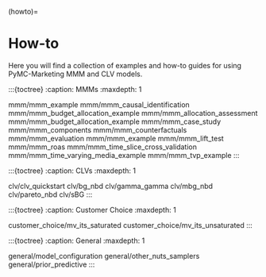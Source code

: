 (howto)=
# How-to

Here you will find a collection of examples and how-to guides for using PyMC-Marketing MMM and CLV models.

:::{toctree}
:caption: MMMs
:maxdepth: 1

mmm/mmm_example
mmm/mmm_causal_identification
mmm/mmm_budget_allocation_example
mmm/mmm_allocation_assessment
mmm/mmm_budget_allocation_example
mmm/mmm_case_study
mmm/mmm_components
mmm/mmm_counterfactuals
mmm/mmm_evaluation
mmm/mmm_example
mmm/mmm_lift_test
mmm/mmm_roas
mmm/mmm_time_slice_cross_validation
mmm/mmm_time_varying_media_example
mmm/mmm_tvp_example
:::

:::{toctree}
:caption: CLVs
:maxdepth: 1

clv/clv_quickstart
clv/bg_nbd
clv/gamma_gamma
clv/mbg_nbd
clv/pareto_nbd
clv/sBG
:::

:::{toctree}
:caption: Customer Choice
:maxdepth: 1

customer_choice/mv_its_saturated
customer_choice/mv_its_unsaturated
:::

:::{toctree}
:caption: General
:maxdepth: 1

general/model_configuration
general/other_nuts_samplers
general/prior_predictive
:::
